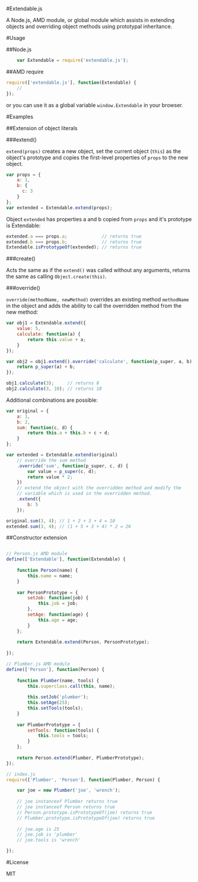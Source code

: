 #Extendable.js

A Node.js, AMD module, or global module which assists in extending objects and overriding object methods using prototypal inheritance.

#Usage

##Node.js

```javascript
    var Extendable = require('extendable.js');
```

##AMD require

```javascript
require(['extendable.js'], function(Extendable) {
    //
});
```

or you can use it as a global variable `window.Extendable` in your browser.

#Examples

##Extension of object literals

###extend()

`extend(props)` creates a new object, set the current object (`this`) as the object's prototype and copies the first-level properties of `props` to the new object.

```javascript
var props = {
    a: 1,
    b: {
      c: 3
    }
};
var extended = Extendable.extend(props);
````

Object `extended` has properties a and b copied from `props` and it's prototype is Extendable:

```javascript
extended.a === props.a;             // returns true
extended.b === props.b;             // returns true
Extendable.isPrototypeOf(extended); // returns true
```

###create()

Acts the same as if the `extend()` was called without any arguments, returns the same as calling `Object.create(this)`.

###override()

`override(methodName, newMethod)` overrides an existing method `methodName` in the object and adds the ability to call the overridden method from the new method:

```javascript
var obj1 = Extendable.extend({
    value: 5,
    calculate: function(a) {
        return this.value + a;
    }
});

var obj2 = obj1.extend().override('calculate', function(p_super, a, b) {
    return p_super(a) + b;
});

obj1.calculate(3);     // returns 8
obj2.calculate(3, 10); // returns 18
```

Additional combinations are possible:

```javascript
var original = {
    a: 1,
    b: 2,
    sum: function(c, d) {
        return this.a + this.b + c + d;
    }
};

var extended = Extendable.extend(original)
    // override the sum method
    .override('sum', function(p_super, c, d) {
        var value = p_super(c, d);
        return value * 2;
    })
    // extend the object with the overridden method and modify the
    // variable which is used in the overridden method.
    .extend({
        b: 5
    });

original.sum(3, 4); // 1 + 2 + 3 + 4 = 10
extended.sum(3, 4); // (1 + 5 + 3 + 4) * 2 = 26
```

##Constructor extension

```javascript

// Person.js AMD module
define(['Extendable'], function(Extendable) {
    
    function Person(name) {
        this.name = name;
    }
    
    var PersonPrototype = {
        setJob: function(job) {
            this.job = job;
        },
        setAge: function(age) {
            this.age = age;
        }
    };
    
    return Extendable.extend(Person, PersonPrototype);
    
});

// Plumber.js AMD module
define(['Person'], function(Person) {
    
    function Plumber(name, tools) {
        this.superclass.call(this, name);
        
        this.setJob('plumber');
        this.setAge(25);
        this.setTools(tools);
    }
    
    var PlumberPrototype = {
        setTools: function(tools) {
            this.tools = tools;
        }
    };
    
    return Person.extend(Plumber, PlumberPrototype);
});

// index.js
require(['Plumber', 'Person'], function(Plumber, Person) {

    var joe = new Plumber('joe', 'wrench');
    
    // joe instanceof Plumber returns true
    // joe instanceof Person returns true
    // Person.prototype.isPrototypeOf(joe) returns true
    // Plumber.prototype.isPrototypeOf(joe) returns true
    
    // joe.age is 25
    // joe.job is 'plumber'
    // joe.tools is 'wrench'

});

```

#License

MIT
